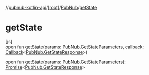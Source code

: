 //[pubnub-kotlin-api](../../../index.md)/[[root]](../index.md)/[PubNub](index.md)/[getState](get-state.md)

# getState

[js]\
open fun [getState](get-state.md)(params: [PubNub.GetStateParameters](-get-state-parameters/index.md), callback: [Callback](../-callback/index.md)&lt;[PubNub.GetStateResponse](-get-state-response/index.md)&gt;)

open fun [getState](get-state.md)(params: [PubNub.GetStateParameters](-get-state-parameters/index.md)): [Promise](https://kotlinlang.org/api/latest/jvm/stdlib/kotlin.js/-promise/index.html)&lt;[PubNub.GetStateResponse](-get-state-response/index.md)&gt;
